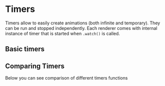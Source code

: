 <script setup>
import Block from '../components/Block.vue'


</script>

# Timers
Timers allow to easily create animations (both infinite and temporary). They can be run and stopped independently. Each renderer comes with internal instance of timer that is started when `.watch()` is called.

## Basic timers
<Block name="timer" />

## Comparing Timers
Below you can see comparison of different timers functions
<Block name="comparingTimers" />